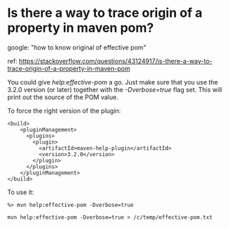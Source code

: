 # Is there a way to trace origin of a property in maven pom?

google: "how to know original of effective pom"

ref: https://stackoverflow.com/questions/43124917/is-there-a-way-to-trace-origin-of-a-property-in-maven-pom


You could give *help:effective-pom* a go. Just make sure that you use the 3.2.0 version (or later) together with the *-Dverbose=true* flag set. This will print out the source of the POM value.

To force the right version of the plugin:

```
<build>
    <pluginManagement>
      <plugins>
        <plugin>
          <artifactId>maven-help-plugin</artifactId>
          <version>3.2.0</version>
        </plugin>
      </plugins>
    </pluginManagement>
</build>

```

To use it:

```
%> mvn help:effective-pom -Dverbose=true 

mvn help:effective-pom -Dverbose=true > /c/temp/effective-pom.txt

```

